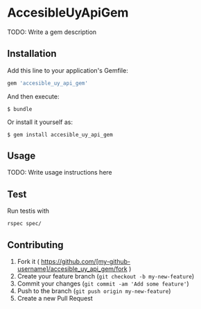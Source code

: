 # AccesibleUyApiGem

TODO: Write a gem description

## Installation

Add this line to your application's Gemfile:

```ruby
gem 'accesible_uy_api_gem'
```

And then execute:

    $ bundle

Or install it yourself as:

    $ gem install accesible_uy_api_gem

## Usage

TODO: Write usage instructions here

## Test

Run testis with
```
rspec spec/
```

## Contributing

1. Fork it ( https://github.com/[my-github-username]/accesible_uy_api_gem/fork )
2. Create your feature branch (`git checkout -b my-new-feature`)
3. Commit your changes (`git commit -am 'Add some feature'`)
4. Push to the branch (`git push origin my-new-feature`)
5. Create a new Pull Request
